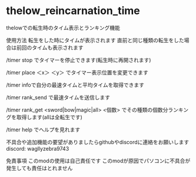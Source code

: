 # thelow_reincarnation_time
thelowでの転生時のタイム表示とランキング機能

使用方法
転生をした時にタイムが表示されます
直前と同じ種類の転生をした場合は前回のタイムも表示されます

/timer stop でタイマーを停止できます(転生時に再開されます)

/timer place ＜x＞ ＜y＞ でタイマー表示位置を変更できます

/timer infoで自分の最速タイムと平均タイムを取得できます

/timer rank_send で最速タイムを送信します

/timer rank_get <sword|bow|magic|all> <個数> でその種類の個数分ランキングを取得します(allは全転生です)

/timer help でヘルプを見れます

不具合や追加機能の要望がありましたらgithubやdiscordに連絡をお願いします
discord: wagllyzebra9743

免責事項
このmodの使用は自己責任です
このmodが原因でパソコンに不具合が発生しても責任はとれません
